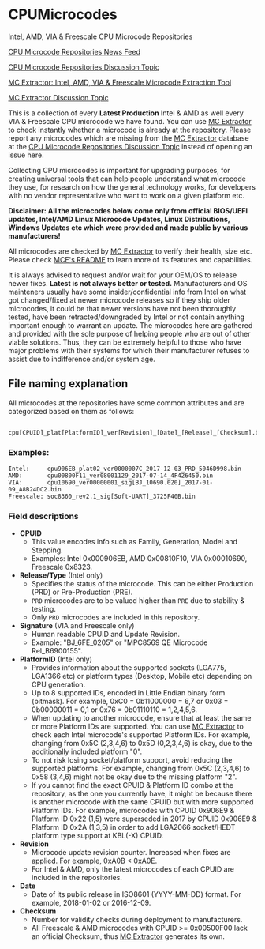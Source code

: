 # CPUMicrocodes
Intel, AMD, VIA &amp; Freescale CPU Microcode Repositories

[CPU Microcode Repositories News Feed](https://twitter.com/platomaniac)

[CPU Microcode Repositories Discussion Topic](https://www.win-raid.com/t3355f47-Intel-AMD-VIA-amp-Freescale-CPU-Microcode-Repositories-Discussion.html)

[MC Extractor: Intel, AMD, VIA & Freescale Microcode Extraction Tool](https://github.com/platomav/MCExtractor)

[MC Extractor Discussion Topic](https://www.win-raid.com/t2199f47-MC-Extractor-Intel-AMD-VIA-amp-Freescale-Microcode-Extraction-Tool-Discussion.html)

This is a collection of every **Latest Production** Intel & AMD as well every VIA & Freescale CPU microcode we have found. You can use [MC Extractor](https://github.com/platomav/MCExtractor) to check instantly whether a microcode is already at the repository. Please report any microcodes which are missing from the [MC Extractor](https://github.com/platomav/MCExtractor) database at the [CPU Microcode Repositories Discussion Topic](https://www.win-raid.com/t3355f47-Intel-AMD-VIA-amp-Freescale-CPU-Microcode-Repositories-Discussion.html) instead of opening an issue here.

Collecting CPU microcodes is important for upgrading purposes, for creating universal tools that can help people understand what microcode they use, for research on how the general technology works, for developers with no vendor representative who want to work on a given platform etc.

**Disclaimer: All the microcodes below come only from official BIOS/UEFI updates, Intel/AMD Linux Microcode Updates, Linux Distributions, Windows Updates etc which were provided and made public by various manufacturers!**

All microcodes are checked by [MC Extractor](https://github.com/platomav/MCExtractor) to verify their health, size etc. Please check [MCE's README](https://github.com/platomav/MCExtractor/blob/master/README.md) to learn more of its features and capabilities.

It is always advised to request and/or wait for your OEM/OS to release newer fixes. **Latest is not always better or tested.** Manufacturers and OS mainteners usually have some insider/confidential info from Intel on what got changed/fixed at newer microcode releases so if they ship older microcodes, it could be that newer versions have not been thoroughly tested, have been retracted/downgraded by Intel or not contain anything important enough to warrant an update. The microcodes here are gathered and provided with the sole purpose of helping people who are out of other viable solutions. Thus, they can be extremely helpful to those who have major problems with their systems for which their manufacturer refuses to assist due to indifference and/or system age.

## File naming explanation

All microcodes at the repositories have some common attributes and are categorized based on them as follows:

	 cpu[CPUID]_plat[PlatformID]_ver[Revision]_[Date]_[Release]_[Checksum].bin

### Examples:

	Intel:     cpu906EB_plat02_ver0000007C_2017-12-03_PRD_5046D998.bin
	AMD:       cpu00800F11_ver08001129_2017-07-14_4F426450.bin
	VIA:       cpu10690_ver00000001_sig[BJ_10690.020]_2017-01-09_A8B24DC2.bin
	Freescale: soc8360_rev2.1_sig[Soft-UART]_3725F40B.bin

### Field descriptions

- **CPUID**
	- This value encodes info such as Family, Generation, Model and Stepping.
	- Examples: Intel 0x000906EB, AMD 0x00810F10, VIA 0x00010690, Freescale 0x8323.
- **Release/Type** (Intel only)
	- Specifies the status of the microcode. This can be either Production (PRD) or Pre-Production (PRE).
	- `PRD` microcodes are to be valued higher than `PRE` due to stability & testing.
	- Only `PRD` microcodes are included in this repository.
- **Signature** (VIA and Freescale only)
	- Human readable CPUID and Update Revision.
	- Example: "BJ_6FE_0205" or "MPC8569 QE Microcode Rel_B6900155".
- **PlatformID** (Intel only)
	- Provides information about the supported sockets (LGA775, LGA1366 etc) or platform types (Desktop, Mobile etc) depending on CPU generation.
	- Up to 8 supported IDs, encoded in Little Endian binary form (bitmask). For example, 0xC0 = 0b11000000 = 6,7 or 0x03 = 0b00000011 = 0,1 or 0x76 = 0b01110110 = 1,2,4,5,6.
	- When updating to another microcode, ensure that at least the same or more Platform IDs are supported. You can use [MC Extractor](https://github.com/platomav/MCExtractor) to check each Intel microcode's supported Platform IDs. For example, changing from 0x5C (2,3,4,6) to 0x5D (0,2,3,4,6) is okay, due to the additionally included platform "0".
	- To not risk losing socket/platform support, avoid reducing the supported platforms. For example, changing from 0x5C (2,3,4,6) to 0x58 (3,4,6) might not be okay due to the missing platform "2".
	- If you cannot find the exact CPUID & Platform ID combo at the repository, as the one you currently have, it might be because there is another microcode with the same CPUID but with more supported Platform IDs. For example, microcodes with CPUID 0x906E9 & Platform ID 0x22 (1,5) were superseded in 2017 by CPUID 0x906E9 & Platform ID 0x2A (1,3,5) in order to add LGA2066 socket/HEDT platform type support at KBL(-X) CPUID.
- **Revision**
	- Microcode update revision counter. Increased when fixes are applied. For example, 0xA0B < 0xA0E.
	- For Intel & AMD, only the latest microcodes of each CPUID are included in the repositories.
- **Date**
	- Date of its public release in ISO8601 (YYYY-MM-DD) format. For example, 2018-01-02 or 2016-12-09.
- **Checksum**
	- Number for validity checks during deployment to manufacturers.
	- All Freescale & AMD microcodes with CPUID >= 0x00500F00 lack an official Checksum, thus [MC Extractor](https://github.com/platomav/MCExtractor) generates its own.
